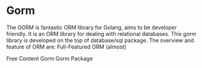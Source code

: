 # Gorm

The GORM is fantastic ORM library for Golang, aims to be developer friendly. It is an ORM library for dealing with relational databases. This gorm library is developed on the top of database/sql package. The overview and feature of ORM are: Full-Featured ORM (almost)

<ResourceGroupTitle>Free Content</ResourceGroupTitle>
<BadgeLink colorScheme='blue' badgeText='Official Website' href='https://gorm.io/docs/index.html'>Gorm</BadgeLink>
<BadgeLink colorScheme='blue' badgeText='Official Website' href='https://pkg.go.dev/gorm.io/gorm'>Gorm Package</BadgeLink>
